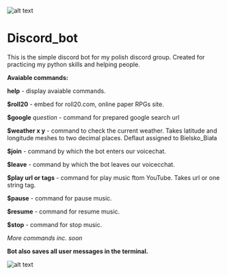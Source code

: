 ![alt text](https://i.imgur.com/zNySJ4I.png)

# Discord_bot
This is the simple discord bot for my polish discord group. Created for practicing my python skills and helping people.


**Avaiable commands:**

**help** - display avaiable commands.

**$roll20** - embed for roll20.com, online paper RPGs site.

**$google** *question* - command for prepared google search url

**$weather x y** - command to check the current weather. 
          Takes latitude and longitude meshes to two decimal places. Deflaut assigned to Bielsko_Biała

**$join** - command by which the bot enters our voicechat.

**$leave** - command by which the bot leaves our voicecchat.

**$play url or tags** - command for play music ftom YouTube. Takes url or one string tag.

**$pause** - command for pause music.

**$resume** - command for resume music.

**$stop** - command for stop music.


_More commands inc. soon_

**Bot also saves all user messages in the terminal.**


![alt text](https://i.imgur.com/wfkwlbP.png)
